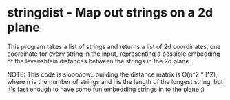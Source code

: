 # stringdist - Map out strings on a 2d plane

This program takes a list of strings and returns a list of 2d coordinates, one coordinate for every string in the input, representing a possible embedding of the levenshtein distances between the strings in the 2d plane.

NOTE: This code is slooooow.. building the distance matrix is O(n^2 * l^2), where n is the number of strings and l is the length of the longest string, but it's fast enough to have some fun embedding strings in to the plane :)
